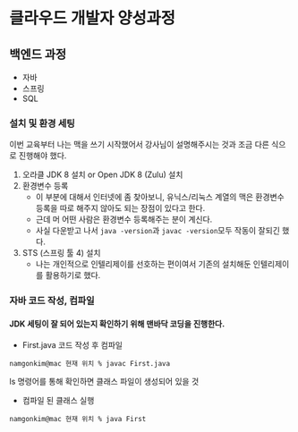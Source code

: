 # 클라우드 개발자 양성과정

## 백엔드 과정
* 자바
* 스프링
* SQL

### 설치 및 환경 세팅
이번 교육부터 나는 맥을 쓰기 시작했어서 강사님이 설명해주시는 것과 조금 다른 식으로 진행해야 했다.
1. 오라클 JDK 8 설치 or Open JDK 8 (Zulu) 설치
2. 환경변수 등록
    - 이 부분에 대해서 인터넷에 좀 찾아보니, 유닉스/리눅스 계열의 맥은 환경변수 등록을 따로 해주지 않아도 되는 장점이 있다고 한다.
    - 근데 머 어떤 사람은 환경변수 등록해주는 분이 계신다.
    - 사실 다운받고 나서 ```java -version```과 ```javac -version```모두 작동이 잘되긴 했다.
3. STS (스프링 툴 4) 설치
    - 나는 개인적으로 인텔리제이를 선호하는 편이여서 기존의 설치해둔 인텔리제이를 활용하기로 했다.

### 자바 코드 작성, 컴파일
#### JDK 세팅이 잘 되어 있는지 확인하기 위해 맨바닥 코딩을 진행한다.
* First.java 코드 작성 후 컴파일
```
namgonkim@mac 현재 위치 % javac First.java
```
ls 명령어를 통해 확인하면 클래스 파일이 생성되어 있을 것

* 컴파일 된 클래스 실행
```
namgonkim@mac 현재 위치 % java First
```

